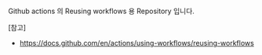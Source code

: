 #
Github actions 의 Reusing workflows 용 Repository 입니다.

[참고]
- https://docs.github.com/en/actions/using-workflows/reusing-workflows
